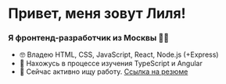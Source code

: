 # Привет, меня зовут Лиля!
### Я фронтенд-разработчик из Москвы 👩‍💻

- 🤓 Владею HTML, CSS, JavaScript, React, Node.js (+Express) 
- 🌱 Нахожусь в процессе изучения TypeScript и Angular
- 📑 Сейчас активно ищу работу. [Ссылка на резюме](https://disk.yandex.ru/i/mDDhANKOQsPUTQ)
